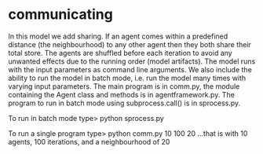 # communicating

In this model we add sharing. If an agent comes within a predefined distance
(the neighbourhood) to any other agent then they both share their total store.
The agents are shuffled before each iteration to avoid any unwanted effects
due to the running order (model artifacts).
The model runs with the input parameters as command line arguments.
We also include the ability to run the model in batch mode, i.e. run the model
many times with varying input parameters. The main program is in comm.py,
the module containing the Agent class and methods is in agentframework.py.
The program to run in batch mode using subprocess.call() is in sprocess.py.

To run in batch mode type> python sprocess.py

To run a single program type> python comm.py 10 100 20
...that is with 10 agents, 100 iterations, and a neighbourhood of 20
